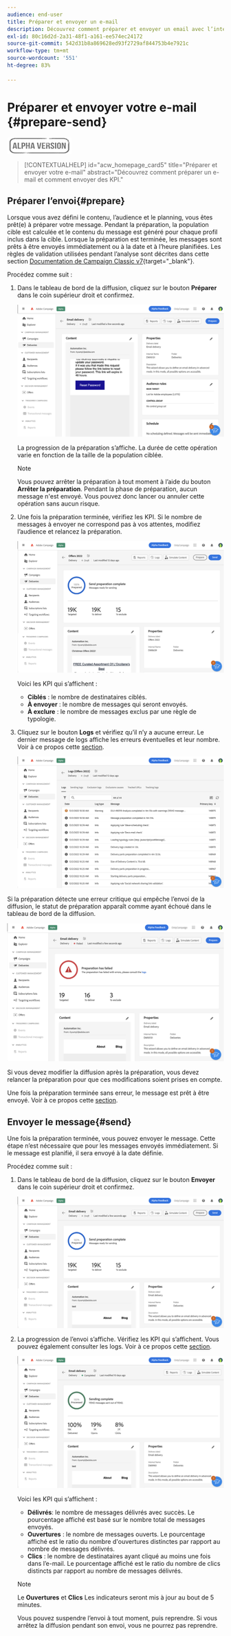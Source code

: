 ```yaml
---
audience: end-user
title: Préparer et envoyer un e-mail
description: Découvrez comment préparer et envoyer un email avec l’interface utilisateur web de Campaign
exl-id: 80c16d2d-2a31-48f1-a161-ee574ec24172
source-git-commit: 542d31b8a869628ed93f2729af844753b4e7921c
workflow-type: tm+mt
source-wordcount: '551'
ht-degree: 83%

---
```


# Préparer et envoyer votre e-mail {#prepare-send}

![](../assets/do-not-localize/badge.png)

>[!CONTEXTUALHELP]
>id="acw_homepage_card5"
>title="Préparer et envoyer votre e-mail"
>abstract="Découvrez comment préparer un e-mail et comment envoyer des KPI."

<!--

	show how to prepare and send the email + the live kpis in the dashboard

like acc when preparation, target calculated then send
real time KPIs, not in AJO. similar to ACS.
exclusion logs, causes
-->

<!--
send also KPIs
-->

## Préparer l’envoi{#prepare}

Lorsque vous avez défini le contenu, l’audience et le planning, vous êtes prêt(e) à préparer votre message. Pendant la préparation, la population cible est calculée et le contenu du message est généré pour chaque profil inclus dans la cible. Lorsque la préparation est terminée, les messages sont prêts à être envoyés immédiatement ou à la date et à l’heure planifiées. Les règles de validation utilisées pendant l’analyse sont décrites dans cette section [Documentation de Campaign Classic v7](https://experienceleague.adobe.com/docs/campaign-classic/using/sending-messages/key-steps-when-creating-a-delivery/steps-validating-the-delivery.html?lang=fr#validation-process-with-typologies){target="_blank"}.

Procédez comme suit :

1. Dans le tableau de bord de la diffusion, cliquez sur le bouton **Préparer** dans le coin supérieur droit et confirmez.

   ![](assets/prepare.png)

   La progression de la préparation s’affiche. La durée de cette opération varie en fonction de la taille de la population ciblée.

   >[!NOTE]
   >
   >Vous pouvez arrêter la préparation à tout moment à l’aide du bouton **Arrêter la préparation**. Pendant la phase de préparation, aucun message n&#39;est envoyé. Vous pouvez donc lancer ou annuler cette opération sans aucun risque.

1. Une fois la préparation terminée, vérifiez les KPI. Si le nombre de messages à envoyer ne correspond pas à vos attentes, modifiez l’audience et relancez la préparation.

   ![](assets/prepare2.png)

   Voici les KPI qui s’affichent :

   * **Ciblés** : le nombre de destinataires ciblés.
   * **À envoyer** : le nombre de messages qui seront envoyés.
   * **À exclure** : le nombre de messages exclus par une règle de typologie.

1. Cliquez sur le bouton **Logs** et vérifiez qu’il n’y a aucune erreur. Le dernier message de logs affiche les erreurs éventuelles et leur nombre. Voir à ce propos cette [section](delivery-logs.md).

   ![](assets/prepare-logs.png)

Si la préparation détecte une erreur critique qui empêche l’envoi de la diffusion, le statut de préparation apparaît comme ayant échoué dans le tableau de bord de la diffusion.

![](assets/prepare-error.png)

Si vous devez modifier la diffusion après la préparation, vous devez relancer la préparation pour que ces modifications soient prises en compte.

Une fois la préparation terminée sans erreur, le message est prêt à être envoyé. Voir à ce propos cette [section](#send).

## Envoyer le message{#send}

Une fois la préparation terminée, vous pouvez envoyer le message. Cette étape n’est nécessaire que pour les messages envoyés immédiatement. Si le message est planifié, il sera envoyé à la date définie.

Procédez comme suit :

1. Dans le tableau de bord de la diffusion, cliquez sur le bouton **Envoyer** dans le coin supérieur droit et confirmez.

   ![](assets/send.png)

1. La progression de l’envoi s’affiche. Vérifiez les KPI qui s’affichent. Vous pouvez également consulter les logs. Voir à ce propos cette [section](delivery-logs.md).

   ![](assets/send2.png)

   Voici les KPI qui s’affichent :

   * **Délivrés**: le nombre de messages délivrés avec succès. Le pourcentage affiché est basé sur le nombre total de messages envoyés.
   * **Ouvertures** : le nombre de messages ouverts. Le pourcentage affiché est le ratio du nombre d&#39;ouvertures distinctes par rapport au nombre de messages délivrés.
   * **Clics** : le nombre de destinataires ayant cliqué au moins une fois dans l’e-mail. Le pourcentage affiché est le ratio du nombre de clics distincts par rapport au nombre de messages délivrés.

   >[!NOTE]
   >
   >Le **Ouvertures** et **Clics** Les indicateurs seront mis à jour au bout de 5 minutes.

   Vous pouvez suspendre l’envoi à tout moment, puis reprendre. Si vous arrêtez la diffusion pendant son envoi, vous ne pourrez pas reprendre.

